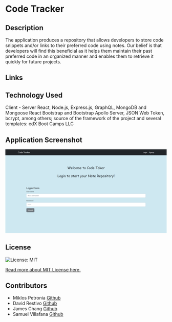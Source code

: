 # Code Tracker



## Description
The application produces a repository that allows developers to store code snippets and/or links to their preferred code using notes. Our belief is that developers will find this beneficial as it helps them maintain their past preferred code in an organized manner and enables them to retrieve it quickly for future projects.







## Links


## Technology Used

Client - Server
React, Node.js, Express.js, GraphQL, MongoDB and Mongoose
React Bootstrap and Bootstrap
Apollo Server, JSON Web Token, bcrypt, among others; source of the framework
of the project and several templates: edX Boot Camps LLC



## Application Screenshot
![screenshot](assets/images/screenshot-codetracker.png)







## License
  ![License: MIT](https://img.shields.io/badge/License-MIT-yellow.svg)
  
  
  
  
  [Read more about MIT License here.](https://opensource.org/licenses/MIT)
  
  
## Contributors
  
- Miklos Petronia [Github](https://github.com/miklos-petronia)
- David Restivo [Github](https://github.com/davidrestivo)
- James Chang  [Github](https://github.com/jamscc)
-  Samuel Villafana [Github](https://github.com/samvillafana)

  
  
  
  



